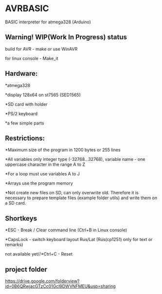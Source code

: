 AVRBASIC
========

BASIC interpreter for atmega328 (Arduino)

Warning! WIP(Work In Progress) status
-------------------------------------
build for AVR - make or use WinAVR

for linux console - Make_it

Hardware:
---------
*atmega328

*display 128х64 on st7565 (SED1565)

*SD card with holder

*PS/2 keyboard

*a few simple parts


Restrictions:
-------------
*Maximum size of the program in 1200 bytes or 255 lines

*All variables only integer type (-32768...32768), variable name - one uppercase character in the range A to Z

*For a loop must use variables A to J

*Arrays use the program memory

*Not create new files on SD, can only overwrite old. Therefore it is necessary to prepare template files (example folder utils) and write them on a SD card.


Shortkeys
---------
*ESC - Break / Clear command line  (Ctrl+B in Linux console)

*CapsLock - switch keyboard layout Rus/Lat  (Rus(cp1251) only for text or remarks)

not available yet//*Ctrl+C - Reset


project folder
--------------
https://drive.google.com/folderview?id=0B6QRwjacGTzCc01Gcl9DWVNFMEU&usp=sharing
